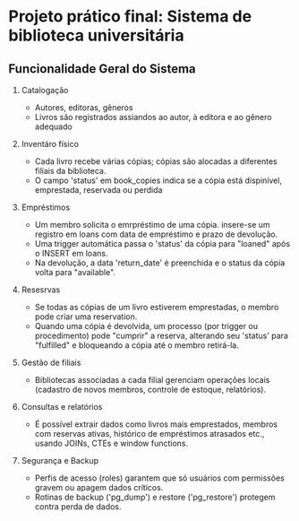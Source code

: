 # Projeto prático final: Sistema de biblioteca universitária
## Funcionalidade Geral do Sistema
1. Catalogação
    - Autores, editoras, gêneros
    - Livros são registrados assiandos ao autor, à editora e ao gênero adequado

2. Inventáro físico
   - Cada livro recebe várias cópias; cópias são alocadas a diferentes filiais da biblioteca.
   - O campo 'status' em book_copies indica se a cópia está dispinível, emprestada, reservada ou perdida
     
3.  Empréstimos
     - Um membro solicita o emrpréstimo de uma cópia. insere-se um registro em loans com data de empréstimo e prazo de devolução.
     - Uma trigger automática passa o 'status' da cópia para "loaned" após o INSERT em loans.
     - Na devolução, a data 'return_date' é preenchida e o status da cópia volta para "available".

4. Resesrvas
    -  Se todas as cópias de um livro estiverem emprestadas, o membro pode criar uma reservation.
    -  Quando uma cópia é devolvida, um processo (por trigger ou procedimento) pode "cumprir" a reserva, alterando seu 'status' para "fulfilled"
  e bloqueando a cópia até o membro retirá-la.

5. Gestão  de filiais
    - Bibliotecas associadas a cada filial gerenciam operações locais (cadastro de novos membros, controle de estoque, relatórios).

6. Consultas e relatórios
    - É possível extrair dados como livros mais emprestados, membros com reservas ativas, histórico de empréstimos atrasados etc., usando JOINs, CTEs e window functions.

7. Segurança e Backup
    - Perfis de acesso (roles) garantem que só usuários com permissões gravem ou apagem dados críticos.
    - Rotinas de backup ('pg_dump') e restore ('pg_restore') protegem contra perda de dados.
